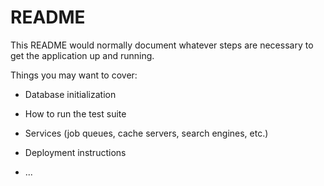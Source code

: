 # README

This README would normally document whatever steps are necessary to get the
application up and running.

Things you may want to cover:


* Database initialization

* How to run the test suite

* Services (job queues, cache servers, search engines, etc.)

* Deployment instructions

* ...
